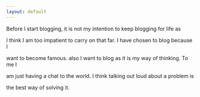 ```yaml
---
layout: default
---
```

Before I start blogging, it is not my intention to keep blogging for life as

I think I am too impatient to carry on that far. I have chosen to blog because I

want to  become famous. also I want to blog as it is my way of thinking. To me I

 am just having a chat to the world. I think talking out loud about a problem is

 the best way of solving it.
